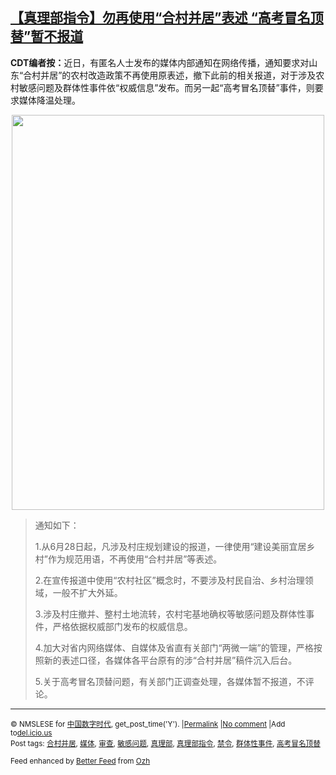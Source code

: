 <!--1593504589000-->
[【真理部指令】勿再使用“合村并居”表述 “高考冒名顶替”暂不报道](https://chinadigitaltimes.net/chinese/2020/06/%e3%80%90%e7%9c%9f%e7%90%86%e9%83%a8%e6%8c%87%e4%bb%a4%e3%80%91%e5%8b%bf%e5%86%8d%e5%90%88%e6%9d%91%e5%b9%b6%e5%b1%85%e8%a1%a8%e8%bf%b0-%e9%ab%98%e8%80%83%e5%86%92%e5%90%8d/)
------

<p><strong>CDT编者按：</strong>近日，有匿名人士发布的媒体内部通知在网络传播，通知要求对山东“合村并居”的农村改造政策不再使用原表述，撤下此前的相关报道，对于涉及农村敏感问题及群体性事件依“权威信息”发布。而另一起“高考冒名顶替”事件，则要求媒体降温处理。</p><p style="text-align: center"><img class="aligncenter wp-image-648724" src="https://chinadigitaltimes.net/chinese/files/2020/06/img_2866.jpg" alt="" width="500" height="632" srcset="https://chinadigitaltimes.net/chinese/files/2020/06/img_2866.jpg 1080w, https://chinadigitaltimes.net/chinese/files/2020/06/img_2866-237x300.jpg 237w, https://chinadigitaltimes.net/chinese/files/2020/06/img_2866-810x1024.jpg 810w, https://chinadigitaltimes.net/chinese/files/2020/06/img_2866-768x971.jpg 768w" sizes="(max-width: 500px) 100vw, 500px" /></p><blockquote><p>通知如下：</p><p>1.从6月28日起，凡涉及村庄规划建设的报道，一律使用“建设美丽宜居乡村”作为规范用语，不再使用“合村并居”等表述。</p><p>2.在宣传报道中使用“农村社区”概念时，不要涉及村民自治、乡村治理领域，一般不扩大外延。</p><p>3.涉及村庄撤并、整村土地流转，农村宅基地确权等敏感问题及群体性事件，严格依据权威部门发布的权威信息。</p><p>4.加大对省内网络媒体、自媒体及省直有关部门“两微一端”的管理，严格按照新的表述口径，各媒体各平台原有的涉“合村并居”稿件沉入后台。</p><p>5.关于高考冒名顶替问题，有关部门正调查处理，各媒体暂不报道，不评论。</p></blockquote><hr /><p><small>&copy; NMSLESE for <a href="https://chinadigitaltimes.net/chinese">中国数字时代</a>, get_post_time('Y'). |<a href="https://chinadigitaltimes.net/chinese/2020/06/%e3%80%90%e7%9c%9f%e7%90%86%e9%83%a8%e6%8c%87%e4%bb%a4%e3%80%91%e5%8b%bf%e5%86%8d%e5%90%88%e6%9d%91%e5%b9%b6%e5%b1%85%e8%a1%a8%e8%bf%b0-%e9%ab%98%e8%80%83%e5%86%92%e5%90%8d/">Permalink</a> |<a href="https://chinadigitaltimes.net/chinese/2020/06/%e3%80%90%e7%9c%9f%e7%90%86%e9%83%a8%e6%8c%87%e4%bb%a4%e3%80%91%e5%8b%bf%e5%86%8d%e5%90%88%e6%9d%91%e5%b9%b6%e5%b1%85%e8%a1%a8%e8%bf%b0-%e9%ab%98%e8%80%83%e5%86%92%e5%90%8d/#comments">No comment</a> |Add to<a href="http://del.icio.us/post?url=https://chinadigitaltimes.net/chinese/2020/06/%e3%80%90%e7%9c%9f%e7%90%86%e9%83%a8%e6%8c%87%e4%bb%a4%e3%80%91%e5%8b%bf%e5%86%8d%e5%90%88%e6%9d%91%e5%b9%b6%e5%b1%85%e8%a1%a8%e8%bf%b0-%e9%ab%98%e8%80%83%e5%86%92%e5%90%8d/&amp;title=【真理部指令】勿再使用“合村并居”表述 “高考冒名顶替”暂不报道">del.icio.us</a><br/>Post tags: <a href="https://chinadigitaltimes.net/chinese/tag/%e5%90%88%e6%9d%91%e5%b9%b6%e5%b1%85/" rel="tag">合村并居</a>, <a href="https://chinadigitaltimes.net/chinese/tag/%e5%aa%92%e4%bd%93/" rel="tag">媒体</a>, <a href="https://chinadigitaltimes.net/chinese/tag/%e5%ae%a1%e6%9f%a5/" rel="tag">审查</a>, <a href="https://chinadigitaltimes.net/chinese/tag/%e6%95%8f%e6%84%9f%e9%97%ae%e9%a2%98/" rel="tag">敏感问题</a>, <a href="https://chinadigitaltimes.net/chinese/tag/%e7%9c%9f%e7%90%86%e9%83%a8/" rel="tag">真理部</a>, <a href="https://chinadigitaltimes.net/chinese/tag/%e7%9c%9f%e7%90%86%e9%83%a8%e6%8c%87%e4%bb%a4/" rel="tag">真理部指令</a>, <a href="https://chinadigitaltimes.net/chinese/tag/%e7%a6%81%e4%bb%a4/" rel="tag">禁令</a>, <a href="https://chinadigitaltimes.net/chinese/tag/%e7%be%a4%e4%bd%93%e6%80%a7%e4%ba%8b%e4%bb%b6/" rel="tag">群体性事件</a>, <a href="https://chinadigitaltimes.net/chinese/tag/%e9%ab%98%e8%80%83%e5%86%92%e5%90%8d%e9%a1%b6%e6%9b%bf/" rel="tag">高考冒名顶替</a><br/></small></p><p><small>Feed enhanced by <a href='http://planetozh.com/blog/my-projects/wordpress-plugin-better-feed-rss/'>Better Feed</a> from  <a href='http://planetozh.com/blog/'>Ozh</a></small></p>
